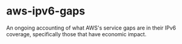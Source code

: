 # aws-ipv6-gaps
An ongoing accounting of what AWS's service gaps are in their IPv6 coverage, specifically those that have economic impact.
